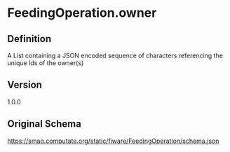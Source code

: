 # FeedingOperation.owner

## Definition
A List containing a JSON encoded sequence of characters referencing the unique Ids of the owner(s)

## Version
1.0.0

## Original Schema
https://smaq.computate.org/static/fiware/FeedingOperation/schema.json
